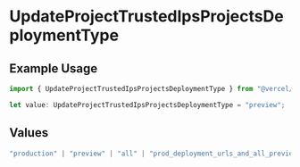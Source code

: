 # UpdateProjectTrustedIpsProjectsDeploymentType

## Example Usage

```typescript
import { UpdateProjectTrustedIpsProjectsDeploymentType } from "@vercel/sdk/models/operations/updateproject.js";

let value: UpdateProjectTrustedIpsProjectsDeploymentType = "preview";
```

## Values

```typescript
"production" | "preview" | "all" | "prod_deployment_urls_and_all_previews"
```